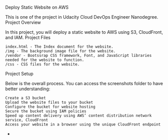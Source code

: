 Deploy Static Website on AWS

This is one of the project in Udacity Cloud DevOps Engineer Nanodegree.
Project Overview

In this project, you will deploy a static website to AWS using S3, CloudFront, and IAM.
Project Files

    index.html - The Index document for the website.
    /img - The background image file for the website.
    /vendor - Bootssrap CSS framework, Font, and JavaScript libraries needed for the website to function.
    /css - CSS files for the website.

Project Setup

Below is the overall process. You can access the screenshots folder to have better understanding:

    Create a S3 bucket
    Upload the website files to your bucket
    Configure the bucket for website hosting
    Secure the bucket using IAM policies
    Speed up content delivery using AWS’ content distribution network service, CloudFront
    Access your website in a browser using the unique CloudFront endpoint
-
